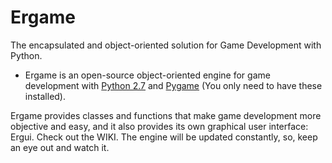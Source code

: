 Ergame
======
The encapsulated and object-oriented solution for Game Development with Python.

* Ergame is an open-source object-oriented engine for game development with [Python 2.7](https://www.python.org/download/releases/2.7/) and [Pygame](http://www.pygame.org/news.html) (You only need to have these installed).

Ergame provides classes and functions that make game development more objective and easy, and it also provides its own graphical user interface: Ergui. Check out the WIKI. The engine will be updated constantly, so, keep an eye out and watch it.
